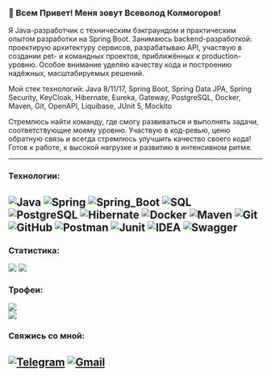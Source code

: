 ### 👋 Всем Привет! Меня зовут Всеволод Колмогоров!

Я Java-разработчик с техническим бэкграундом и практическим опытом разработки на Spring Boot. 
Занимаюсь backend-разработкой: проектирую архитектуру сервисов, разрабатываю API, участвую в создании pet- и командных проектов, приближённых к production-уровню. 
Особое внимание уделяю качеству кода и построению надёжных, масштабируемых решений.

Мой стек технологий:
Java 8/11/17, Spring Boot, Spring Data JPA, Spring Security, KeyCloak, Hibernate, Eureka, Gateway, PostgreSQL, Docker, Maven, Git, OpenAPI, Liquibase, JUnit 5, Mockito

Стремлюсь найти команду, где смогу развиваться и выполнять задачи, соответствующие моему уровню.
Участвую в код-ревью, ценю обратную связь и всегда стремлюсь улучшить качество своего кода!
Готов к работе, к высокой нагрузке и развитию в интенсивном ритме.

---
### Технологии:  
![Java](https://img.shields.io/badge/java-%23ED8B00.svg?style=for-the-badge&logo=openjdk&logoColor=white)
![Spring](https://img.shields.io/badge/-Spring-6AAD3D?style=for-the-badge&logo=spring&logoColor=FFFFFF)
![Spring_Boot](https://img.shields.io/badge/-Spring_Boot-6AAD3D?style=for-the-badge&logo=springboot&logoColor=FFFFFF)
![SQL](https://img.shields.io/badge/-SQL-F29111?style=for-the-badge&logo=sql&logoColor=FFFFFF)
![PostgreSQL](https://img.shields.io/badge/-postgresql-31648C?style=for-the-badge&logo=postgresql&logoColor=FFFFFF)
![Hibernate](https://img.shields.io/badge/-Hibernate-59666C?style=for-the-badge&logo=hibernate&logoColor=FFFFFF)
![Docker](https://img.shields.io/badge/-Docker-27519C?style=for-the-badge&logo=docker&logoColor=FFFFFF)
![Maven](https://img.shields.io/badge/-Maven-D22127?style=for-the-badge&logo=apache&logoColor=FFFFFF)
![Git](https://img.shields.io/badge/git-%23F05033.svg?style=for-the-badge&logo=git&logoColor=white)
![GitHub](https://img.shields.io/badge/github-%23121011.svg?style=for-the-badge&logo=github&logoColor=white)
![Postman](https://img.shields.io/badge/Postman-FF6C37?style=for-the-badge&logo=postman&logoColor=white)
![Junit](https://img.shields.io/badge/Junit5-25A162?style=for-the-badge&logo=junit5&logoColor=white)
![IDEA](https://img.shields.io/badge/IntelliJ_IDEA-000000.svg?style=for-the-badge&logo=intellij-idea&logoColor=white)
![Swagger](https://img.shields.io/badge/-Swagger-%23Clojure?style=for-the-badge&logo=swagger&logoColor=white)
---
### Статистика:
![](https://github-readme-stats.vercel.app/api?username=vsevolodkolmogorov&theme=shadow_blue&hide_border=false&include_all_commits=true&count_private=false)
![](https://github-readme-stats.vercel.app/api/top-langs/?username=vsevolodkolmogorov&theme=shadow_blue&hide_border=false&include_all_commits=true&count_private=false&layout=compact)

### Трофеи:
![](https://github-profile-trophy.vercel.app/?username=vsevolodkolmogorov&theme=ocean_dark&no-frame=false&no-bg=false&margin-w=4)   
![](https://visitcount.itsvg.in/api?id=vsevolodkolmogorov&icon=0&color=2)

### Свяжись со мной:
[![Telegram](https://img.shields.io/badge/-Telegram-28A8EA?style=for-the-badge&logo=telegram&logoColor=FFFFFF)](https://t.me/tabienjoer)
[![Gmail](https://img.shields.io/badge/Gmail-D14836?style=for-the-badge&logo=gmail&logoColor=white)](mailto:kolmogorovwork@gmail.com)
---
